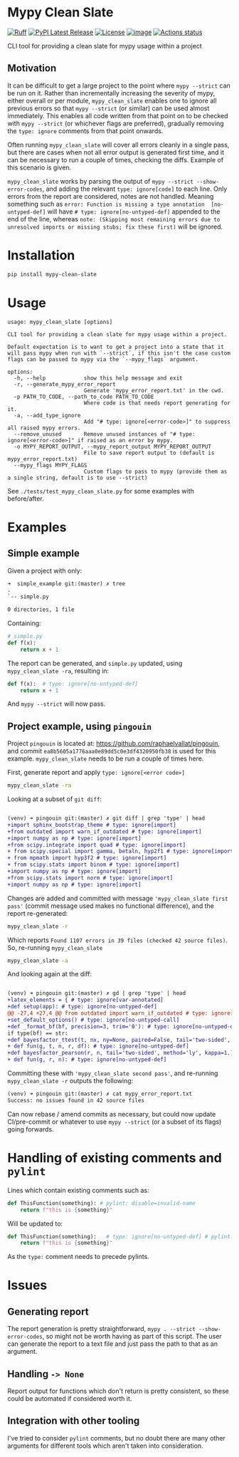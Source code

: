 # Mypy Clean Slate


[![Ruff](https://img.shields.io/endpoint?url=https://raw.githubusercontent.com/astral-sh/ruff/main/assets/badge/v2.json)](https://github.com/astral-sh/ruff)
[![PyPI Latest Release](https://img.shields.io/pypi/v/mypy-clean-slate.svg)](https://pypi.org/project/mypy-clean-slate/)
[![License](https://img.shields.io/pypi/l/mypy-clean-slate.svg)](https://github.com/geo7/mypy_clean_slate/blob/main/LICENSE)
[![image](https://img.shields.io/pypi/pyversions/mypy-clean-slate.svg)](https://pypi.python.org/pypi/mypy-clean-slate)
[![Actions status](https://github.com/geo7/mypy_clean_slate/workflows/CI/badge.svg)](https://github.com/geo7/mypy_clean_slate/actions)



CLI tool for providing a clean slate for mypy usage within a project

## Motivation

It can be difficult to get a large project to the point where `mypy --strict` can be run on it. Rather than incrementally increasing the severity of mypy, either overall or per module, `mypy_clean_slate` enables one to ignore all previous errors so that `mypy --strict` (or similar) can be used almost immediately. This enables all code written from that point on to be checked with `mypy --strict` (or whichever flags are preferred), gradually removing the `type: ignore` comments from that point onwards.

Often running `mypy_clean_slate` will cover all errors cleanly in a single pass, but there are cases when not all error output is generated first time, and it can be necessary to run a couple of times, checking the diffs. Example of this scenario is given.

`mypy_clean_slate` works by parsing the output of `mypy --strict --show-error-codes`, and adding the relevant `type: ignore[code]` to each line. Only errors from the report are considered, notes are not handled. Meaning something such as `error: Function is missing a type annotation  [no-untyped-def]` will have `# type: ignore[no-untyped-def]` appended to the end of the line, whereas `note: (Skipping most remaining errors due to unresolved imports or missing stubs; fix these first)` will be ignored.

# Installation

```bash
pip install mypy-clean-slate
```

# Usage

[comment]: # (CLI help split)

```
usage: mypy_clean_slate [options]

CLI tool for providing a clean slate for mypy usage within a project.

Default expectation is to want to get a project into a state that it
will pass mypy when run with `--strict`, if this isn't the case custom
flags can be passed to mypy via the `--mypy_flags` argument.

options:
  -h, --help            show this help message and exit
  -r, --generate_mypy_error_report
                        Generate 'mypy_error_report.txt' in the cwd.
  -p PATH_TO_CODE, --path_to_code PATH_TO_CODE
                        Where code is that needs report generating for it.
  -a, --add_type_ignore
                        Add "# type: ignore[<error-code>]" to suppress all raised mypy errors.
  --remove_unused       Remove unused instances of "# type: ignore[<error-code>]" if raised as an error by mypy.
  -o MYPY_REPORT_OUTPUT, --mypy_report_output MYPY_REPORT_OUTPUT
                        File to save report output to (default is mypy_error_report.txt)
  --mypy_flags MYPY_FLAGS
                        Custom flags to pass to mypy (provide them as a single string, default is to use --strict)
```

[comment]: # (CLI help split)

See `./tests/test_mypy_clean_slate.py` for some examples with before/after.



# Examples

## Simple example

Given a project with only:

```txt
➜  simple_example git:(master) ✗ tree
.
`-- simple.py

0 directories, 1 file
```

Containing:

```python
# simple.py
def f(x):
    return x + 1
```

The report can be generated, and `simple.py` updated, using `mypy_clean_slate -ra`, resulting in:


```python
def f(x):  # type: ignore[no-untyped-def]
    return x + 1
```

And `mypy --strict` will now pass.

## Project example, using `pingouin`

Project `pingouin` is located at: https://github.com/raphaelvallat/pingouin, and commit `ea8b5605a1776aaa0e89dd5c0e3df4320950fb38` is used for this example. `mypy_clean_slate` needs to be run a couple of times here.

First, generate report and apply `type: ignore[<error code>]`

```sh
mypy_clean_slate -ra
```

Looking at a subset of `git diff`:

```diff

(venv) ➜ pingouin git:(master) ✗ git diff | grep 'type' | head
+import sphinx_bootstrap_theme # type: ignore[import]
+from outdated import warn_if_outdated # type: ignore[import]
+import numpy as np # type: ignore[import]
+from scipy.integrate import quad # type: ignore[import]
+ from scipy.special import gamma, betaln, hyp2f1 # type: ignore[import]
+ from mpmath import hyp3f2 # type: ignore[import]
+ from scipy.stats import binom # type: ignore[import]
+import numpy as np # type: ignore[import]
+from scipy.stats import norm # type: ignore[import]
+import numpy as np # type: ignore[import]
```

Changes are added and committed with message `'mypy_clean_slate first pass'` (commit message used makes no functional difference), and the report re-generated:

```bash
mypy_clean_slate -r
```

Which reports `Found 1107 errors in 39 files (checked 42 source files)`. So, re-running `mypy_clean_slate`

```bash
mypy_clean_slate -a
```

And looking again at the diff:

```diff

(venv) ➜ pingouin git:(master) ✗ gd | grep 'type' | head
+latex_elements = { # type: ignore[var-annotated]
+def setup(app): # type: ignore[no-untyped-def]
@@ -27,4 +27,4 @@ from outdated import warn_if_outdated # type: ignore[import]
+set_default_options() # type: ignore[no-untyped-call]
+def _format_bf(bf, precision=3, trim='0'): # type: ignore[no-untyped-def]
if type(bf) == str:
+def bayesfactor_ttest(t, nx, ny=None, paired=False, tail='two-sided', r=.707): # type: ignore[no-untyped-def]
+ def fun(g, t, n, r, df): # type: ignore[no-untyped-def]
+def bayesfactor_pearson(r, n, tail='two-sided', method='ly', kappa=1.): # type: ignore[no-untyped-def]
+ def fun(g, r, n): # type: ignore[no-untyped-def]
```

 Committing these with `'mypy_clean_slate second pass'`, and re-running `mypy_clean_slate -r` outputs the following:

```txt
(venv) ➜ pingouin git:(master) ✗ cat mypy_error_report.txt
Success: no issues found in 42 source files
```

Can now rebase / amend commits as necessary, but could now update CI/pre-commit or whatever to use `mypy --strict` (or a subset of its flags) going forwards.


# Handling of existing comments and `pylint`

Lines which contain existing comments such as:

```python
def ThisFunction(something): # pylint: disable=invalid-name
    return f"this is {something}"
```

Will be updated to:

```python
def ThisFunction(something):   # type: ignore[no-untyped-def] # pylint: disable=invalid-name
    return f"this is {something}"
```

As the `type:` comment needs to precede pylints.

# Issues

## Generating report

The report generation is pretty straightforward, `mypy . --strict --show-error-codes`, so might not be worth having as part of this script. The user can generate the report to a text file and just pass the path to that as an argument.

## Handling `-> None`

Report output for functions which don't return is pretty consistent, so these could be automated if considered worth it.

## Integration with other tooling

I've tried to consider `pylint` comments, but no doubt there are many other arguments for different tools which aren't taken into consideration.
